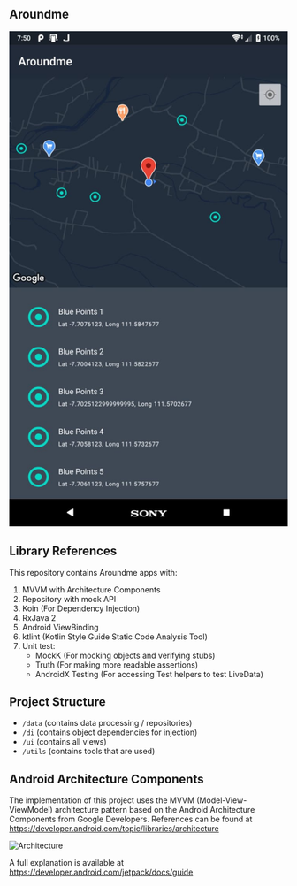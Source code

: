 ## Aroundme

![Architecture](./pictures/apps.jpeg)

## Library References

This repository contains Aroundme apps with:

1. MVVM with Architecture Components
2. Repository with mock API
3. Koin (For Dependency Injection)
4. RxJava 2
5. Android ViewBinding
6. ktlint (Kotlin Style Guide Static Code Analysis Tool)
7. Unit test:
   - MockK (For mocking objects and verifying stubs)
   - Truth (For making more readable assertions)
   - AndroidX Testing (For accessing Test helpers to test LiveData)

## Project Structure

- ``/data`` (contains data processing / repositories)
- ``/di`` (contains object dependencies for injection)
- ``/ui`` (contains all views)
- ``/utils`` (contains tools that are used)

## Android Architecture Components

The implementation of this project uses the MVVM (Model-View-ViewModel) architecture pattern based on the Android Architecture Components from Google Developers. References can be found at https://developer.android.com/topic/libraries/architecture

![Architecture](https://developer.android.com/topic/libraries/architecture/images/final-architecture.png "Android Architecture Components")

A full explanation is available at https://developer.android.com/jetpack/docs/guide
